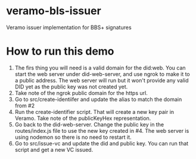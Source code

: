 # veramo-bls-issuer
Veramo issuer implementation for BBS+ signatures

# How to run this demo

1. The firs thing you will need is a valid domain for the did:web. You can start the web server under did-web-server, and use ngrok to make it to a public address. The web server will run but it won't provide any valid DID yet as the public key was not created yet.
2. Take note of the ngrok public domain for the https url.
3. Go to src/create-identiifer and update the alias to match the domain from #2
4. Run the create-identifier script. That will create a new key pair in Veramo. Take note of the publicKeyHex representation.
5. Go back to the did-web-server. Change the public key in the routes/index.js file to use the new key created in #4. The web server is using nodemon so there is no need to restart it.
6. Go to src/issue-vc and update the did and public key. You can run that script and get a new VC issued.
